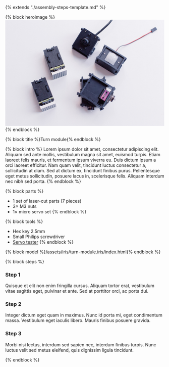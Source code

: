 {% extends "./assembly-steps-template.md" %}

{% block heroimage %}
  ![](/images/general/OPSORO_WEB-5.jpg)
{% endblock %}

{% block title %}Turn module{% endblock %}

{% block intro %}
Lorem ipsum dolor sit amet, consectetur adipiscing elit. Aliquam sed ante mollis, vestibulum magna sit amet, euismod turpis. Etiam laoreet felis mauris, et fermentum ipsum viverra eu. Duis dictum ipsum a orci laoreet efficitur. Nam quam velit, tincidunt luctus consectetur a, sollicitudin at diam. Sed at dictum ex, tincidunt finibus purus. Pellentesque eget metus sollicitudin, posuere lacus in, scelerisque felis. Aliquam interdum nec nibh sed porta.
{% endblock %}

{% block parts %}
* 1 set of laser-cut parts (7 pieces)
* 3&times; M3 nuts
* 1&times; micro servo set
{% endblock %}

{% block tools %}
* Hex key 2.5mm
* Small Philips screwdriver
* [Servo tester](../hardware/tools.md#servo-tester)
{% endblock %}

{% block model %}/assets/iris/turn-module.iris/index.html{% endblock %}

{% block steps %}
### Step 1
Quisque et elit non enim fringilla cursus. Aliquam tortor erat, vestibulum vitae sagittis eget, pulvinar et ante. Sed at porttitor orci, ac porta dui.

### Step 2
Integer dictum eget quam in maximus. Nunc id porta mi, eget condimentum massa. Vestibulum eget iaculis libero. Mauris finibus posuere gravida.

### Step 3
Morbi nisi lectus, interdum sed sapien nec, interdum finibus turpis. Nunc luctus velit sed metus eleifend, quis dignissim ligula tincidunt.

{% endblock %}
